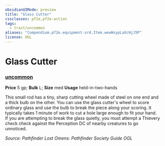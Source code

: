 ```yaml
---
obsidianUIMode: preview
title: "Glass Cutter"
cssclasses: pf2e,pf2e-action
tags:
  - trait/uncommon
aliases: "Compendium.pf2e.equipment-srd.Item.wewWxypLaXcHjJ5P"
license: OGL
---
```

# Glass Cutter

### [uncommon](uncommon "Uncommon Rarity Trait")


**Price** 5 gp; 
**Bulk** L; **Size** med
**Usage** held-in-two-hands

This small rod has a tiny, sharp cutting wheel made of steel on one end and a thick bulb on the other. You can use the glass cutter's wheel to score ordinary glass and use the bulb to break the piece along your scoring. It typically takes 1 minute of work to cut a hole large enough to fit your hand. If you are attempting to break the glass quietly, you must attempt a Thievery check check against the Perception DC of nearby creatures to go unnoticed.

*Source: Pathfinder Lost Omens: Pathfinder Society Guide*
*OGL*